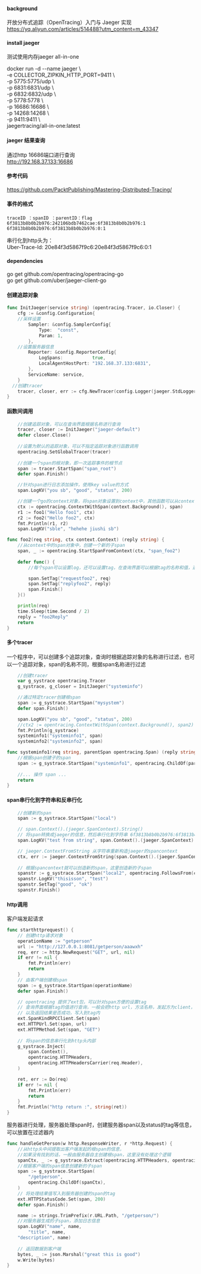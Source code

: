 #### background 
开放分布式追踪（OpenTracing）入门与 Jaeger 实现  
https://yq.aliyun.com/articles/514488?utm_content=m_43347

#### install jaeger
测试使用内存jaeger all-in-one 
  
docker run -d --name jaeger \  
  -e COLLECTOR_ZIPKIN_HTTP_PORT=9411 \  
  -p 5775:5775/udp \  
  -p 6831:6831/udp \  
  -p 6832:6832/udp \  
  -p 5778:5778 \  
  -p 16686:16686 \  
  -p 14268:14268 \  
  -p 9411:9411 \  
  jaegertracing/all-in-one:latest  
  
#### jaeger 结果查询
通过http 16686端口进行查询   
http://192.168.37.133:16686   
 
#### 参考代码 
 https://github.com/PacktPublishing/Mastering-Distributed-Tracing/

#### 事件的格式
```
traceID ：spanID ：parentID：flag
6f3813b8b0b2b976:242106bdb7462cae:6f3813b8b0b2b976:1
6f3813b8b0b2b976:6f3813b8b0b2b976:0:1
```
串行化到http头为：  
Uber-Trace-Id: 20e84f3d5867f9c6:20e84f3d5867f9c6:0:1 

#### dependencies
go get github.com/opentracing/opentracing-go  
go get github.com/uber/jaeger-client-go  

#### 创建追踪对象
```go
func InitJaeger(service string) (opentracing.Tracer, io.Closer) {
	cfg := &config.Configuration{
    //采样设置
		Sampler: &config.SamplerConfig{
			Type:  "const",
			Param: 1,
		},
    //设置服务器信息
		Reporter: &config.ReporterConfig{
			LogSpans:           true,
			LocalAgentHostPort: "192.168.37.133:6831",
		},
		ServiceName: service,
	}
  //创建tracer
	tracer, closer, err := cfg.NewTracer(config.Logger(jaeger.StdLogger))		
}

```

#### 函数间调用
```go
	//创建追踪对象，可以在查询界面根据名称进行查询
	tracer, closer := InitJaeger("jaeger-default")
	defer closer.Close()
	
	//设置为默认的追踪对象，可以不指定追踪对象进行函数调用
	opentracing.SetGlobalTracer(tracer)
  
	//创建一个span的根对象，即一次追踪事件的根节点
	span := tracer.StartSpan("span_root")
	defer span.Finish()

	//针对span进行日志添加操作，使用key value的方式
	span.LogKV("you sb", "good", "status", 200)

	//创建一个go的context对象，将span对象设置到context中，其他函数可以从context中获取对span的访问
	ctx := opentracing.ContextWithSpan(context.Background(), span)
	r1 := foo1("Hello foo1", ctx)
	r2 := foo2("Hello foo2", ctx)
	fmt.Println(r1, r2)
	span.LogKV("sble", "hehehe jiushi sb")
```

```go
func foo2(req string, ctx context.Context) (reply string) {
	//从context中的span对象中，创建一个新的子span
	span, _ := opentracing.StartSpanFromContext(ctx, "span_foo2")
  
	defer func() {
		//每个span可以设置log，还可以设置tag，在查询界面可以根据tag的名称和值，进行查询过滤    

		span.SetTag("requestfoo2", req)
		span.SetTag("replyfoo2", reply)
		span.Finish()
	}()

	println(req)
	time.Sleep(time.Second / 2)
	reply = "foo2Reply"
	return
}

```
#### 多个tracer
一个程序中，可以创建多个追踪对象，查询时根据追踪对象的名称进行过滤，也可以一个追踪对象，span的名称不同，根据span名称进行过滤  
```go
	//创建tracer
	var g_systrace opentracing.Tracer
	g_systrace, g_closer = InitJaeger("systeminfo")

	//通过特定tracer创建根span
	span := g_systrace.StartSpan("mysystem")
	defer span.Finish()

	span.LogKV("you sb", "good", "status", 200)
	//ctx2 := opentracing.ContextWithSpan(context.Background(), span2)
	fmt.Println(g_systrace)
	systeminfo1("systeminfo1", span)
	systeminfo2("systeminfo2", span)
```

```go
func systeminfo1(req string, parentSpan opentracing.Span) (reply string) {
	//根据span创建子的span
	span := g_systrace.StartSpan("systeminfo1", opentracing.ChildOf(parentSpan.Context()))
  
	//... 操作 span ...
	return
}
```

#### span串行化到字符串和反串行化
```go
	//创建新的span
	span := g_systrace.StartSpan("local")

	// span.Context().(jaeger.SpanContext).String()
	// 将span转换成jaeger的信息，然后串行化到字符串 6f3813b8b0b2b976:6f3813b8b0b2b976:0:1
	span.LogKV("test from string", span.Context().(jaeger.SpanContext).String())

	// jaeger.ContextFromString 从字符串重新构造jaeger的spancontext
	ctx, err := jaeger.ContextFromString(span.Context().(jaeger.SpanContext).String())
	
	// 根据spancontext就可以创造新的span，这里创造新的子span
	spanstr := g_systrace.StartSpan("local2", opentracing.FollowsFrom(ctx))
	spanstr.LogKV("thisisson", "test")
	spanstr.SetTag("good", "ok")
	spanstr.Finish()
```
#### http调用
客户端发起请求
```go
func starthttprequest() {
	// 创建http请求对象
	operationName := "getperson"
	url := "http://127.0.0.1:8081/getperson/aaawxh"
	req, err := http.NewRequest("GET", url, nil)
	if err != nil {
		fmt.Println(err)
		return
	}
	// 由客户端创建根span
	span := g_systrace.StartSpan(operationName)
	defer span.Finish()

	// opentracing 提供了ext包，可以针对span方便的设置tag
	// 查询界面根据tag的值进行查询，一般会把http url，方法名称，发起方为client，
	// 以及返回结果是否成功，写入到tag内
	ext.SpanKindRPCClient.Set(span)
	ext.HTTPUrl.Set(span, url)
	ext.HTTPMethod.Set(span, "GET")
  
	// 将span的信息串行化到http头内部
	g_systrace.Inject(
		span.Context(),
		opentracing.HTTPHeaders,
		opentracing.HTTPHeadersCarrier(req.Header),
	)

	ret, err := Do(req)
	if err != nil {
		fmt.Println(err)
		return
	}
	fmt.Println("http return :", string(ret))
}
```
服务器进行处理，服务器处理span时，创建服务器span以及status的tag等信息，可以放置在过滤器内

```go
func handleGetPerson(w http.ResponseWriter, r *http.Request) {
	//从http头中间提取出客户端发起的根span的信息，
	//如果没有找到的话，一般由服务器自主创建根span，这里没有处理这个逻辑 
	spanCtx, _ := g_systrace.Extract(opentracing.HTTPHeaders, opentracing.HTTPHeadersCarrier(r.Header))
	//根据客户端的span信息创建新的子span
	span := g_systrace.StartSpan(
		"/getperson",
		opentracing.ChildOf(spanCtx),
	)
	// 将处理结果值写入到服务器创建的span的tag
	ext.HTTPStatusCode.Set(span, 200)
	defer span.Finish()

	name := strings.TrimPrefix(r.URL.Path, "/getperson/")
	//对服务器生成的子span，添加日志信息
	span.LogKV("name", name,
		"title", name,
    "description", name)
    
	// 返回数据到客户端  
	bytes, _ := json.Marshal("great this is good")
	w.Write(bytes)
}

```
